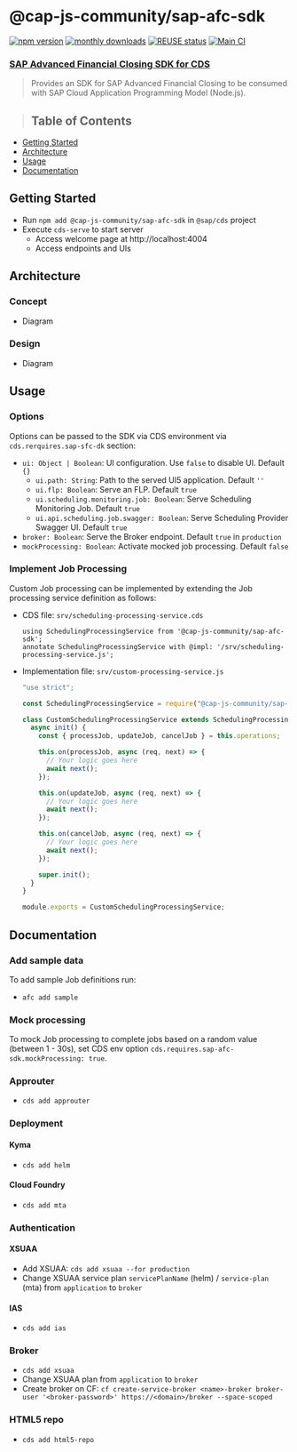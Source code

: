 # @cap-js-community/sap-afc-sdk

[![npm version](https://img.shields.io/npm/v/@cap-js-community/sap-afc-sdk)](https://www.npmjs.com/package/@cap-js-community/sap-afc-sdk)
[![monthly downloads](https://img.shields.io/npm/dm/@cap-js-community/sap-afc-sdk)](https://www.npmjs.com/package/@cap-js-community/sap-afc-sdk)
[![REUSE status](https://api.reuse.software/badge/github.com/cap-js-community/sap-afc-sdk)](https://api.reuse.software/info/github.com/cap-js-community/sap-afc-sdk)
[![Main CI](https://github.com/cap-js-community/sap-afc-sdk/actions/workflows/main-ci.yml/badge.svg)](https://github.com/cap-js-community/sap-afc-sdk/commits/main)

### [SAP Advanced Financial Closing SDK for CDS](https://www.npmjs.com/package/@cap-js-community/sap-afc-sdk)

> Provides an SDK for SAP Advanced Financial Closing to be consumed with
> SAP Cloud Application Programming Model (Node.js).

> ## Table of Contents

- [Getting Started](#getting-started)
- [Architecture](#architecture)
- [Usage](#usage)
- [Documentation](#documentation)

## Getting Started

- Run `npm add @cap-js-community/sap-afc-sdk` in `@sap/cds` project
- Execute `cds-serve` to start server
  - Access welcome page at http://localhost:4004
  - Access endpoints and UIs

## Architecture

### Concept

- Diagram

### Design

- Diagram

## Usage

### Options

Options can be passed to the SDK via CDS environment via `cds.rerquires.sap-sfc-dk` section:

- `ui: Object | Boolean`: UI configuration. Use `false` to disable UI. Default `{}`
  - `ui.path: String`: Path to the served UI5 application. Default `''`
  - `ui.flp: Boolean`: Serve an FLP. Default `true`
  - `ui.scheduling.monitoring.job: Boolean`: Serve Scheduling Monitoring Job. Default `true`
  - `ui.api.scheduling.job.swagger: Boolean`: Serve Scheduling Provider Swagger UI. Default `true`
- `broker: Boolean`: Serve the Broker endpoint. Default `true` in `production`
- `mockProcessing: Boolean`: Activate mocked job processing. Default `false`

### Implement Job Processing

Custom Job processing can be implemented by extending the Job processing service definition as follows:

- CDS file: `srv/scheduling-processing-service.cds`
  ```cds
  using SchedulingProcessingService from '@cap-js-community/sap-afc-sdk';
  annotate SchedulingProcessingService with @impl: '/srv/scheduling-processing-service.js';
  ```
- Implementation file: `srv/custom-processing-service.js`

  ```js
  "use strict";

  const SchedulingProcessingService = require("@cap-js-community/sap-afc-sdk").SchedulingProcessingService;

  class CustomSchedulingProcessingService extends SchedulingProcessingService {
    async init() {
      const { processJob, updateJob, cancelJob } = this.operations;

      this.on(processJob, async (req, next) => {
        // Your logic goes here
        await next();
      });

      this.on(updateJob, async (req, next) => {
        // Your logic goes here
        await next();
      });

      this.on(cancelJob, async (req, next) => {
        // Your logic goes here
        await next();
      });

      super.init();
    }
  }

  module.exports = CustomSchedulingProcessingService;
  ```

## Documentation

### Add sample data

To add sample Job definitions run:

- `afc add sample`

### Mock processing

To mock Job processing to complete jobs based on a random value (between 1 - 30s),
set CDS env option `cds.requires.sap-afc-sdk.mockProcessing: true`.

### Approuter

- `cds add approuter`

### Deployment

#### Kyma

- `cds add helm`

#### Cloud Foundry

- `cds add mta`

### Authentication

#### XSUAA

- Add XSUAA: `cds add xsuaa --for production`
- Change XSUAA service plan `servicePlanName` (helm) / `service-plan` (mta) from `application` to `broker`

#### IAS

- `cds add ias`

### Broker

- `cds add xsuaa`
- Change XSUAA plan from `application` to `broker`
- Create broker on CF:
  `cf create-service-broker <name>-broker broker-user '<broker-password>' https://<domain>/broker --space-scoped`

### HTML5 repo

- `cds add html5-repo`
